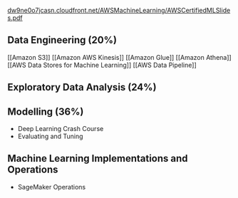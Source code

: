 [dw9ne0o7jcasn.cloudfront.net/AWSMachineLearning/AWSCertifiedMLSlides.pdf](https://dw9ne0o7jcasn.cloudfront.net/AWSMachineLearning/AWSCertifiedMLSlides.pdf)
## Data Engineering (20%)
[[Amazon S3]]
[[Amazon AWS Kinesis]]
[[Amazon Glue]]
[[Amazon Athena]]
[[AWS Data Stores for Machine Learning]]
[[AWS Data Pipeline]]

##  Exploratory Data Analysis (24%)


##  Modelling (36%)
- Deep Learning Crash Course
- Evaluating and Tuning

##  Machine Learning Implementations and Operations
- SageMaker Operations